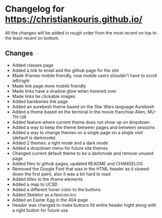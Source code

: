 # Changelog for https://christiankouris.github.io/

All the changes will be added in rough order from the most recent on top to the least recent on bottom.

Changes
--------------------

- Added classes page
- Added a link to email and the github page for the site
- Made iframes mobile friendly, now mobile users shouldn't have to scroll left/right
- Made link page more mobile friendly
- Made links have a shadow glow when hovered over
- Made links be clickable images
- Added barebones link page
- Added an aurebesh theme based on the Star Wars language Aurebesh
- Added a theme based on the terminal in the movie franchise Alien, MU-TH-UR
- Added feature where current theme does not show up on dropdown
- Added a way to keep the theme between pages and between sessions
- Added a way to change themes on a single page on a single visit (default is darkmode)
- Added 2 themes: a light mode and a dark mode
- Added a dropdown menu for future site themes
- Changed current default theme to be a darkmode and remove unused page
- Added files to github pages, updated README and CHANGELOG
- Removed the Google Font that was in the HTML header as it slowed down the first paint, also it was a bit hard to read
- Added titles to the iframe elements
- Added a map to UCSD
- Added a different hover color to the buttons
- Added Skeletor as a favicon.ico
- Added an Easter Egg in the 404 page
- Header was changed to make buttons fill entire header hight along with a right button for future use
